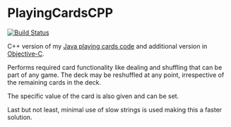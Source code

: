 # PlayingCardsCPP

[![Build Status](https://travis-ci.org/ButchDean/PlayingCardsCPP.svg?branch=master)](https://travis-ci.org/ButchDean/PlayingCardsCPP)

C++ version of my [Java playing cards code](https://github.com/ButchDean/CardDeck "Playing cards in Java") and additional version in [Objective-C](https://github.com/ButchDean/PlayingCardsObjC).

Performs required card functionality like dealing and shuffling that can be part of any game. The deck may be reshuffled at any point, irrespective of the remaining cards in the deck.

The specific value of the card is also given and can be set.

Last but not least, minimal use of slow strings is used making this a faster solution.
